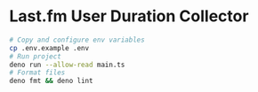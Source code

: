 # Last.fm User Duration Collector

```bash
# Copy and configure env variables
cp .env.example .env
# Run project
deno run --allow-read main.ts
# Format files
deno fmt && deno lint
```
